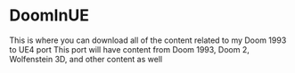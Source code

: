 # DoomInUE
This is where you can download all of the content related to my Doom 1993 to UE4 port
This port will have content from Doom 1993, Doom 2, Wolfenstein 3D, and other content as well
